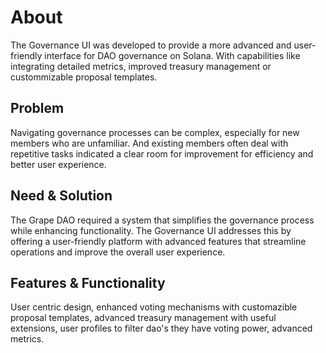 # About

The Governance UI was developed to provide a more advanced and user-friendly interface for DAO governance on Solana. With capabilities like integrating detailed metrics, improved treasury management or custommizable proposal templates.&#x20;

## **Problem**

Navigating governance processes can be complex, especially for new members who are unfamiliar. And existing members often deal with repetitive tasks indicated a clear room for improvement for efficiency and better user experience.&#x20;

## **Need & Solution**

The Grape DAO required a system that simplifies the governance process while enhancing functionality. The Governance UI addresses this by offering a user-friendly platform with advanced features that streamline operations and improve the overall user experience.

## **Features & Functionality**

User centric design, enhanced voting mechanisms with customazible proposal templates, advanced treasury management with useful extensions, user profiles to filter dao's they have voting power, advanced metrics.
